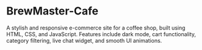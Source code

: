 # BrewMaster-Cafe
A stylish and responsive e-commerce site for a coffee shop, built using HTML, CSS, and JavaScript. Features include dark mode, cart functionality, category filtering, live chat widget, and smooth UI animations.
